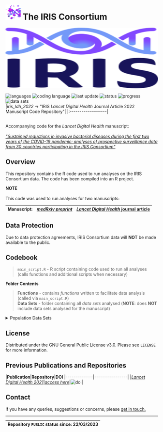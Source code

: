 # <img width="50" height="50" src="Data%20Sets/images/two.jpeg"> The IRIS Consortium

<p align="center">
  <img width="600" height="200" src="Data%20Sets/images/one.svg">
</p>


![languages](https://img.shields.io/static/v1?label=Languages&message=1&color=blue&?style=plastic&logo=appveyor)
![coding language](https://img.shields.io/static/v1?label=Coding%20Language&message=R&color=blueviolet&?style=plastic&logo=appveyor)
![last update](https://img.shields.io/static/v1?label=Last%20Repo%20Update&message=27%20March%202023&color=green&?style=plastic&logo=appveyor)
![status](https://img.shields.io/static/v1?label=Repo%20Status&message=Active&color=green&?style=plastic&logo=appveyor)
![progress](https://img.shields.io/static/v1?label=Progress&message=Update%20Complete&color=green&?style=plastic&logo=appveyor)
![data sets](https://img.shields.io/static/v1?label=Data%20Sets&message=Unavailable&color=inactive&?style=plastic&logo=appveyor)
<br>
|*iris_ldh_2022* &#8594; "IRIS *Lancet Digital Health* Journal Article 2022 Manuscript Code Repository"|
|:-------------------|

<br> Accompanying code for the *Lancet Digital Health* manuscript:
<br> 
<br> [*"Sustained reductions in invasive bacterial diseases during the first two years of the COVID-19 pandemic: analyses of prospective surveillance data from 30 countries participating in the IRIS Consortium"*](https://this-page-intentionally-left-blank.org/)

## Overview
This repository contains the R code used to run analyses on the IRIS Consortium data. The code has been compiled into an R project. 

**NOTE**
<br>
<br> This code was used to run analyses for two manuscripts:

|**Manuscript:**|[*medRxiv preprint*](https://www.medrxiv.org/content/10.1101/2022.12.16.22283251v1)|[*Lancet Digital Health* journal article](https://this-page-intentionally-left-blank.org/)|
|----------|------------|----------|


## Data Protection
Due to data protection agreements, IRIS Consortium data will **NOT** be made available to the public.
## Codebook
>`main_script.R` - R script containing code used to run all analyses (calls functions and additional scripts when necessary)

**Folder Contents**
>**Functions** - contains *functions* written to facilitate data analysis (called via `main_script.R`)
><br> **Data Sets** - folder containing all *data sets* analysed (**NOTE**: does **NOT** include data sets analysed for the manuscript)

<details>
<summary>Population Data Sets</summary>
1. World Bank population estimates: https://data.worldbank.org/indicator/SP.POP.TOTL <br>
2. Office for National Statistics (UK): https://www.ons.gov.uk/timeseriestool?topic=/peoplepopulationandcommunity/populationandmigration/populationestimates/timeseries 
</details>

## License
Distributed under the GNU General Public License v3.0. Please see `LICENSE` for more information.
## Previous Publications and Repositories
|**Publication**|**Repository**|**DOI**
|--------------|-----------------|
|[*Lancet Digital Health 2021*](https://www.thelancet.com/journals/landig/article/PIIS2589-7500(21)00077-7/fulltext)|[*access here*](https://github.com/brueggemann-lab/iris-ldh-2020)|![doi](https://img.shields.io/badge/DOI-https://doi.org/gj6v2c-blue)|
## Contact
If you have any queries, suggestions or concerns, please [get in touch.](mailto:iris@ndph.ox.ac.uk)

***
|Repository `PUBLIC` status since: 22/03/2023|
|--------------------------------------------|
